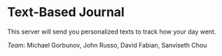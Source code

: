 # Text-Based Journal

This server will send you personalized texts to track how your day went.


*Team*:
Michael Gorbunov, John Russo, David Fabian, Sanviseth Chou
